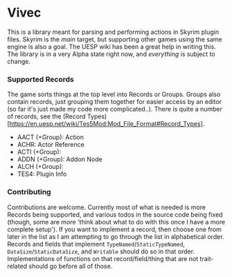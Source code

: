 # Vivec

This is a library meant for parsing and performing actions in Skyrim plugin files. Skyrim is the _main_ target, but supporting other games using the same engine is also a goal.
The UESP wiki has been a great help in writing this.
The library is in a very Alpha state right now, and _everything_ is subject to change.

### Supported Records

The game sorts things at the top level into Records or Groups. Groups also contain records, just grouping them together for easier access by an editor (so far it's just made my code more complicated..).
There is quite a number of records, see the (Record Types)[https://en.uesp.net/wiki/Tes5Mod:Mod_File_Format#Record_Types].

- AACT (+Group): Action
- ACHR: Actor Reference
- ACTI (+Group):
- ADDN (+Group): Addon Node
- ALCH (+Group):
- TES4: Plugin Info

### Contributing

Contributions are welcome. Currently most of what is needed is more Records being supported, and various todos in the source code being fixed (though, some are more 'think about what to do with this once I have a more complete setup').
If you want to implement a record, then choose one from later in the list as I am attempting to go through the list in alphabetical order.
Records and fields that implement `TypeNamed`/`StaticTypeNamed`, `DataSize`/`StaticDataSize`, and `Writable` should do so in that order. Implementations of functions on that record/field/thing that are not trait-related should go before all of those.
